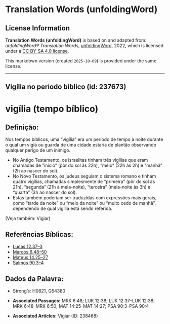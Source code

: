 # Translation Words (unfoldingWord)

## License Information

**Translation Words (unfoldingWord)** is based on and adapted from: _unfoldingWord® Translation Words_, [unfoldingWord](https://unfoldingword.org/utw), 2022, which is licensed under a [CC BY-SA 4.0 license](https://creativecommons.org/licenses/by-sa/4.0/legalcode.en).

This markdown version (created `2025-10-09`) is provided under the same license.



--------------------------------

## Vigília no período bíblico (id: 237673)

vigília (tempo bíblico)
=======================

Definição:
----------

Nos tempos bíblicos, uma “vigília” era um período de tempo à noite durante o qual um vigia ou guarda de uma cidade estaria de plantão observando qualquer perigo de um inimigo.

* No Antigo Testamento, os israelitas tinham três vigílias que eram chamadas de “início” (pôr do sol às 22h), “meio” (22h às 2h) e “manhã” (2h ao nascer do sol).
* No Novo Testamento, os judeus seguiam o sistema romano e tinham quatro vigílias, chamadas simplesmente de “primeira” (pôr do sol às 21h), “segunda” (21h à meia\-noite), “terceira” (meia\-noite às 3h) e “quarta” (3h ao nascer do sol).
* Estas também poderiam ser traduzidas com expressões mais gerais, como “tarde da noite” ou “meio da noite” ou “muito cedo de manhã”, dependendo de qual vigília está sendo referida.

(Veja também: Vigiar)

Referências Bíblicas:
---------------------

* [Lucas 12\.37–3](https://ref.ly/Luke12:37-Luke12:38)
* [Marcos 6\.48–50](https://ref.ly/Mark6:48-Mark6:50)
* [Mateus 14\.25–27](https://ref.ly/Matt14:25-Matt14:27)
* [Salmos 90\.3–4](https://ref.ly/Ps90:3-Ps90:4)

Dados da Palavra:
-----------------

* Strong’s: H0821, G54380

* **Associated Passages:** MRK 6:48; LUK 12:38; LUK 12:37–LUK 12:38; MRK 6:48–MRK 6:50; MAT 14:25–MAT 14:27; PSA 90:3–PSA 90:4
* **Associated Articles:** Vigiar (ID: 238468)

